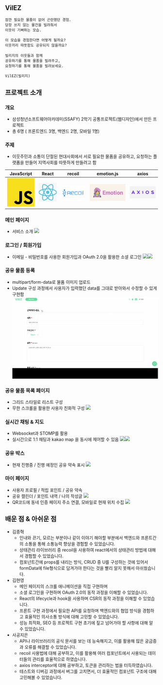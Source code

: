 ## VilEZ

```markdown
잠깐 필요한 물품이 없어 곤란했던 경험.
당장 쓰지 않는 물건을 빌려줘서
이웃이 기뻐하는 모습.

이 모습을 경험한다면 어떻게 될까요?
이웃끼리 따뜻함도 공유되지 않을까요?

빌리지의 이웃들과 함께
공유하기를 통해 물품을 빌려주고,
요청하기를 통해 물품을 빌려보세요.

VilEZ(빌리지)
```



## 프로젝트 소개

### 개요
- 삼성청년소프트웨어아카데미(SSAFY) 2학기 공통프로젝트(웹디자인)에서 만든 프로젝트
- 총 6명 ( 프론트엔드 3명, 백엔드 2명, 모바일 1명)
    
### 주제
- 이웃주민과 소통이 단절된 현대사회에서 서로 필요한 물품을 공유하고, 요청하는 플랫폼을 만들어 지역사회를 따뜻하게 만들려고 함


|JavaScript|React|recoil|emotion.js|axios|
|---|---|---|---|---|
|![javascript](./preview_image/javascript.png)|![react](./preview_image/react.png)|![recoil](./preview_image/recoil.png)|![emotion](./preview_image/emotion.png)|![axios](./preview_image/axios.png)|


### 메인 페이지
-   서비스 소개
![](./preview_image/메인페이지.gif)

### 로그인 / 회원가입

-   이메일 - 비밀번호를 사용한 회원가입과 OAuth 2.0을 활용한 소셜 로그인 
![](./preview_image/로그인.gif)![](./preview_image/회원가입.gif)

### 공유 물품 등록
-   multipart/form-data로 물품 이미지 업로드
-   Update 구성 과정에서 사용자가 입력했던 data를 그대로 받아와서 수정할 수 있게 구현함
 ![](./preview_image/글등록.gif)

### 공유 물품 목록 페이지
-   그리드 스타일로 리스트 구성
-   무한 스크롤을 활용한 사용자 친화적 구성
![](./preview_image/물품리스트.gif)

### 실시간 채팅 & 지도
-   Websocket과 STOMP를 활용
-   실시간으로 1:1 채팅과 kakao map 을 동시에 제어할 수 있음
![](./preview_image/피공유자-예약.gif)![](./preview_image/공유자-예약.gif)

### 공유 박스
-   현재 진행중 / 진행 예정인 공유 약속 표시
![](./preview_image/공유박스.gif)

### 마이 페이지
-   사용자 프로필 / 적립 포인트 / 공유 약속
-   공유 캘린더 / 포인트 내역 / 나의 작성글
![](./preview_image/마이페이지.gif)
-   QR코드에 동네 인증 페이지 주소 연결, 모바일로 현재 위치 수집
![](./preview_image/동네-인증.gif)

## 배운 점 & 아쉬운 점

-   김종혁
	-   인내와 끈기, 모르는 부분이나 같이 이야기 해야할 부분에서 백엔드와 프론트간의 소통을 통해 소통능력 향상을 경험할 수 있었습니다.
	-   상태관리 라이브러리 중 recoil을 사용하여 react에서의 상태관리 방법에 대해서 경험할 수 있었습니다.
	-   컴포넌트간에 props를 내리는 방식, CRUD 중 U를 구성하는 것에 있어서 formData에 file형식으로 담겨가야 한다는 것을 빨리 알지 못해서 아쉬웠습니다.
-   김현영
	- 메인 페이지의 스크롤 애니메이션을 직접 구현하며 
	-  소셜 로그인을 구현하며 OAuth 2.0의 동작 과정을 이해할 수 있었습니다.
	- React의 lifecycle과 hook을 사용하며 CSR의 동작 과정을 이해할 수 있었습니다.
	- 프론트 구현 과정에서 필요한 API를 요청하며 백엔드와의 협업 방식을 경험하고 효율적인 의사소통 방식에 대해 고민할 수 있었습니다.
	- 성능 최적화, SEO 등 프로젝트 구현 초기에 짚고 넘어가야 할 사항에 대해 알 수 있었습니다.
-   사공지은
	-   API나 라이브러리의 공식 문서를 보는 데 능숙해지고, 이를 활용해 많은 궁금증과 오류를 해결할 수 있었습니다.
	-   recoil 사용법에 대해 공부하고, 이를 활용해 여러 컴포넌트에서 사용되는 데이터들의 관리를 효율적으로 하였습니다.
	-   axios interceptor에 대해 공부하고, 토큰을 관리하는 법을 터득하였습니다.
	-   테스트와 디버깅 과정에서 버그를 고치면서, 더 효율적인 컴포넌트 구조에 대해 고민해볼 수 있었습니다.
